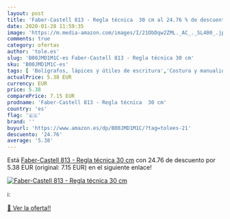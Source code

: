```yaml
---
layout: post
title: 'Faber-Castell 813 - Regla técnica  30 cm al 24.76 % de descuento'
date: 2020-01-28 11:59:35
image: 'https://m.media-amazon.com/images/I/21ObDqw2ZML._AC_._SL400_.jpg'
comments: true
category: ofertas
author: 'tole.es'
slug: 'B00JMD1M1C-es Faber-Castell 813 - Regla técnica 30 cm'
sku: 'B00JMD1M1C-es'
tags: [ 'Bolígrafos, lápices y útiles de escritura','Costura y manualidades','Dibujo','Hogar y cocina','Lápices','Marcadores','Materiales de dibujo','Oficina y papelería','Portaminas','Rotuladores y subrayadores','Subrayadores','faber-castell', ]
actualPrice: 5.38 EUR
currency: EUR
price: 5.38
comparePrice: 7.15 EUR
prodname: 'Faber-Castell 813 - Regla técnica  30 cm'
country: 'es'
flag: '🇪🇸'
brand: ''
buyurl: 'https://www.amazon.es/dp/B00JMD1M1C/?tag=tolees-21'
descuento: '24.76'
average: '5.38'
---
```


Está [Faber-Castell 813 - Regla técnica  30 cm](https://www.amazon.es/dp/B00JMD1M1C/?tag=tolees-21) con 24.76 de descuento por 5.38 EUR (original: 7.15 EUR) en el siguiente enlace!

[![Faber-Castell 813 - Regla técnica  30 cm](https://m.media-amazon.com/images/I/21ObDqw2ZML._AC_._SL400_.jpg)](https://www.amazon.es/dp/B00JMD1M1C/?tag=tolees-21)

ℹ️:


[🛒 Ver la oferta!!](https://www.amazon.es/dp/B00JMD1M1C/?tag=tolees-21)
